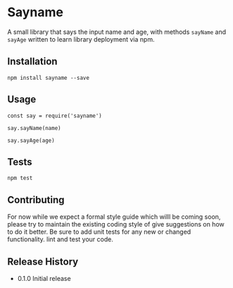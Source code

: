 Sayname
=======

A small library that says the input name and age, with methods `sayName` and `sayAge` written to learn library deployment via npm.

## Installation
  `npm install sayname --save`

## Usage
  `const say = require('sayname')`

  `say.sayName(name)`

  `say.sayAge(age)`

## Tests
  `npm test`

## Contributing
For now while we expect a formal style guide which willl be coming soon, please try to maintain the existing coding style of give suggestions on how to do it better. Be sure to add unit tests for any new or changed functionality. lint and test your code.

## Release History

* 0.1.0 Initial release
